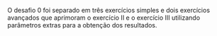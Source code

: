 O desafio 0 foi separado em três exercícios simples e dois exercícios avançados que aprimoram o exercício II e 
o exercício III utilizando parâmetros extras para a obtenção dos resultados.
